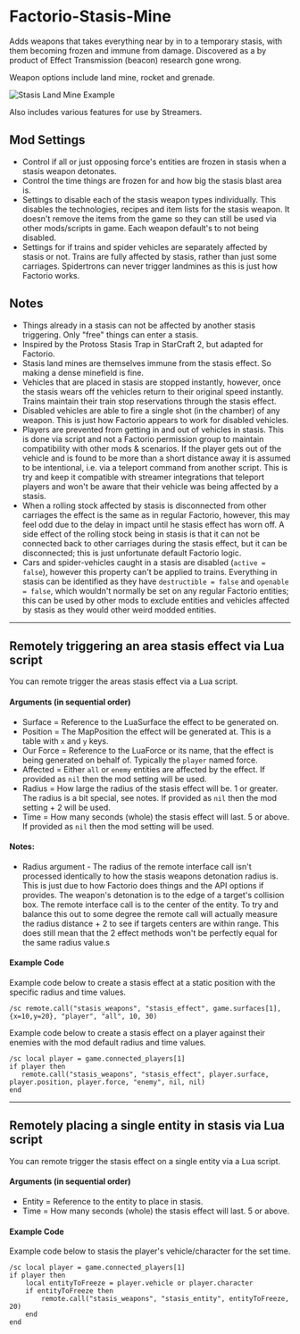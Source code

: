 # Factorio-Stasis-Mine
Adds weapons that takes everything near by in to a temporary stasis, with them becoming frozen and immune from damage. Discovered as a by product of Effect Transmission (beacon) research gone wrong.

Weapon options include land mine, rocket and grenade.

![Stasis Land Mine Example](https://media.giphy.com/media/feaLga7G7lBaGcluQt/giphy.gif)

Also includes various features for use by Streamers.



Mod Settings
------------

- Control if all or just opposing force's entities are frozen in stasis when a stasis weapon detonates.
- Control the time things are frozen for and how big the stasis blast area is.
- Settings to disable each of the stasis weapon types individually. This disables the technologies, recipes and item lists for the stasis weapon. It doesn't remove the items from the game so they can still be used via other mods/scripts in game. Each weapon default's to not being disabled.
- Settings for if trains and spider vehicles are separately affected by stasis or not. Trains are fully affected by stasis, rather than just some carriages. Spidertrons can never trigger landmines as this is just how Factorio works.



Notes
-----

- Things already in a stasis can not be affected by another stasis triggering. Only "free" things can enter a stasis.
- Inspired by the Protoss Stasis Trap in StarCraft 2, but adapted for Factorio.
- Stasis land mines are themselves immune from the stasis effect. So making a dense minefield is fine.
- Vehicles that are placed in stasis are stopped instantly, however, once the stasis wears off the vehicles return to their original speed instantly. Trains maintain their train stop reservations through the stasis effect.
- Disabled vehicles are able to fire a single shot (in the chamber) of any weapon. This is just how Factorio appears to work for disabled vehicles.
- Players are prevented from getting in and out of vehicles in stasis. This is done via script and not a Factorio permission group to maintain compatibility with other mods & scenarios. If the player gets out of the vehicle and is found to be more than a short distance away it is assumed to be intentional, i.e. via a teleport command from another script. This is try and keep it compatible with streamer integrations that teleport players and won't be aware that their vehicle was being affected by a stasis.
- When a rolling stock affected by stasis is disconnected from other carriages the effect is the same as in regular Factorio, however, this may feel odd due to the delay in impact until he stasis effect has worn off. A side effect of the rolling stock being in stasis is that it can not be connected back to other carriages during the stasis effect, but it can be disconnected; this is just unfortunate default Factorio logic.
- Cars and spider-vehicles caught in a stasis are disabled (`active = false`), however this property can't be applied to trains. Everything in stasis can be identified as they have `destructible = false` and `openable = false`, which wouldn't normally be set on any regular Factorio entities; this can be used by other mods to exclude entities and vehicles affected by stasis as they would other weird modded entities.

---------------------------------



Remotely triggering an area stasis effect via Lua script
---------------------------------------------

You can remote trigger the areas stasis effect via a Lua script.

#### Arguments (in sequential order)

- Surface = Reference to the LuaSurface the effect to be generated on.
- Position = The MapPosition the effect will be generated at. This is a table with `x` and `y` keys.
- Our Force = Reference to the LuaForce or its name, that the effect is being generated on behalf of. Typically the `player` named force.
- Affected = Either `all` or `enemy` entities are affected by the effect. If provided as `nil` then the mod setting will be used.
- Radius = How large the radius of the stasis effect will be. 1 or greater. The radius is a bit special, see notes. If provided as `nil` then the mod setting + 2 will be used.
- Time = How many seconds (whole) the stasis effect will last. 5 or above. If provided as `nil` then the mod setting will be used.

#### Notes:

- Radius argument - The radius of the remote interface call isn't processed identically to how the stasis weapons detonation radius is. This is just due to how Factorio does things and the API options if provides. The weapon's detonation is to the edge of a target's collision box. The remote interface call is to the center of the entity. To try and balance this out to some degree the remote call will actually measure the radius distance + 2 to see if targets centers are within range. This does still mean that the 2 effect methods won't be perfectly equal for the same radius value.s

#### Example Code

Example code below to create a stasis effect at a static position with the specific radius and time values.

```
/sc remote.call("stasis_weapons", "stasis_effect", game.surfaces[1], {x=10,y=20}, "player", "all", 10, 30)
```

Example code below to create a stasis effect on a player against their enemies with the mod default radius and time values.

 ```
/sc local player = game.connected_players[1]
if player then
    remote.call("stasis_weapons", "stasis_effect", player.surface, player.position, player.force, "enemy", nil, nil)
end
```

---------------------------------



Remotely placing a single entity in stasis via Lua script
---------------------------------------------

You can remote trigger the stasis effect on a single entity via a Lua script.

#### Arguments (in sequential order)

- Entity = Reference to the entity to place in stasis.
- Time = How many seconds (whole) the stasis effect will last. 5 or above.

#### Example Code

Example code below to stasis the player's vehicle/character for the set time.

```
/sc local player = game.connected_players[1]
if player then
    local entityToFreeze = player.vehicle or player.character
    if entityToFreeze then
        remote.call("stasis_weapons", "stasis_entity", entityToFreeze, 20)
    end
end
```
